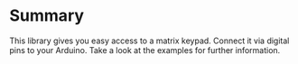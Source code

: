 # Summary
This library gives you easy access to a matrix keypad. Connect it via digital pins to your Arduino.
Take a look at the examples for further information.
